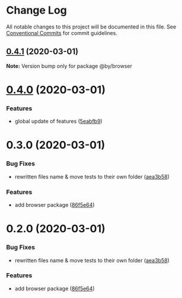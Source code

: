 # Change Log

All notable changes to this project will be documented in this file.
See [Conventional Commits](https://conventionalcommits.org) for commit guidelines.

## [0.4.1](https://github.com/belyas/ecommerce-app/compare/@by/browser@0.4.0...@by/browser@0.4.1) (2020-03-01)

**Note:** Version bump only for package @by/browser





# [0.4.0](https://github.com/belyas/ecommerce-app/compare/@by/browser@0.3.0...@by/browser@0.4.0) (2020-03-01)


### Features

* global update of features ([5eabfb9](https://github.com/belyas/ecommerce-app/commit/5eabfb96bb0397db6058ffded600a11f1f8b54b3))





# 0.3.0 (2020-03-01)


### Bug Fixes

* rewritten files name & move tests to their own folder ([aea3b58](https://github.com/belyas/ecommerce-app/commit/aea3b58dac3f0d7dae465705b9c48f52fe433558))


### Features

* add browser package ([86f5e64](https://github.com/belyas/ecommerce-app/commit/86f5e64288c953242ff1ac6f71d5e90f1f963a1d))





# 0.2.0 (2020-03-01)


### Bug Fixes

* rewritten files name & move tests to their own folder ([aea3b58](https://github.com/belyas/ecommerce-app/commit/aea3b58dac3f0d7dae465705b9c48f52fe433558))


### Features

* add browser package ([86f5e64](https://github.com/belyas/ecommerce-app/commit/86f5e64288c953242ff1ac6f71d5e90f1f963a1d))
